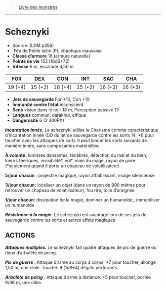 ﻿> [Livre des monstres](tome_of_beasts.md)

---

# Scheznyki

- Source: (LDM p356)
-  Fée de Petite taille (P), chaotique mauvaise
- **Classe d’armure** 16 (armure naturelle)
- **Points de vie** 153 (18d6+72)
- **Vitesse** 6 m, escalade 4,50 m

|FOR|DEX|CON|INT|SAG|CHA|
|---|---|---|---|---|---|
|19 (+4)|15 (+2)|18 (+4)|15 (+2)|16 (+3)|16 (+3)|

- **Jets de sauvegarde** For +10, Con +10
- **Immunité contre l’état** inconscient
- **Sens** vision dans le noir 18 m, Perception passive 13
- **Langues** commun, darakhul, elfique
- **Dangerosité** 6 (2 300PX)

**_Incantation innée._** Le scheznyki utilise le Charisme comme caractéristique d’incantation innée (DD du jet de sauvegarde contre les sorts 14, +6 pour toucher avec les attaques de sort). Il peut lancer les sorts suivants de manière innée, sans composantes matérielles:

**À volonté:** lumières dansantes, ténèbres, détection du mal et du bien, lueurs féeriques, invisibilité*, vol*, main du mage, rayon de givre (*seulement quand il porte un chapeau de volatilisateur)

**5/jour chacun** : projectile magique, rayon affaiblissant, image silencieuse

**3/jour chacun:** localiser un objet (dans un rayon de 900 mètres pour retrouver un chapeau de volatilisateur), fou rire, toile d’araignée

**1/jour chacun:** dissipation de la magie, dominer un humanoïde,, immobiliser un humanoïde

**_Résistance à la magie._** Le scheznyki est avantagé lors de ses jets de sauvegarde contre les sorts et autres effets magiques.

## ACTIONS

**_Attaques multiples._** Le scheznyki fait quatre attaques de pic de guerre ou deux d’arbalète de poing.

**_Pic de guerre_** . Attaque d’arme au corps à corps: +7 pour toucher, allonge 1,50 m, une cible. Touché: 8 (1d8+4) dégâts perforants.

**_Arbalète de poing_** . Attaque d’arme à distance:
+5 pour toucher, portée 9/36 m, une cible.

